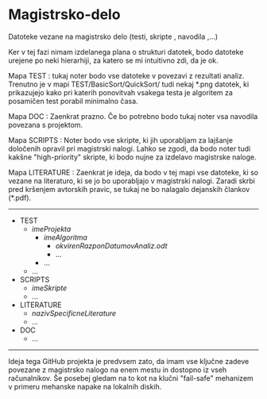 # Magistrsko-delo

Datoteke vezane na magistrsko delo (testi, skripte , navodila ,...)

Ker v tej fazi nimam izdelanega plana o strukturi datotek, bodo datoteke urejene po neki hierarhiji, za katero
se mi intuitivno zdi, da je ok.

Mapa TEST : tukaj noter bodo vse datoteke v povezavi z rezultati analiz.
Trenutno je v mapi TEST/BasicSort/QuickSort/ tudi nekaj *.png datotek, ki
prikazujejo kako pri katerih ponovitvah vsakega testa je algoritem za
posamičen test porabil minimalno časa.

Mapa DOC : Zaenkrat prazno. Če bo potrebno bodo tukaj noter vsa navodila 
povezana s projektom.

Mapa SCRIPTS : Noter bodo vse skripte, ki jih uporabljam za lajšanje določenih
opravil pri magistrski nalogi. Lahko se zgodi, da bodo noter tudi kakšne 
"high-priority" skripte, ki bodo nujne za izdelavo magistrske naloge.

Mapa LITERATURE : Zaenkrat je ideja, da bodo v tej mapi vse datoteke, ki
so vezane na literaturo, ki se jo bo uporabljajo v magistrski nalogi. Zaradi 
skrbi pred kršenjem avtorskih pravic, se tukaj ne bo nalagalo dejanskih 
člankov (*.pdf).

------------------------------------------------------------------------------

- TEST
	- _imeProjekta_ 
		- _imeAlgoritma_
			- _okvirenRazponDatumovAnaliz.odt_
			- ... 
		- ...
	- ...
- SCRIPTS 
	- _imeSkripte_ 
	- ... 
- LITERATURE 
	- _nazivSpecificneLiterature_ 
	- ... 
- DOC 
	- ... 

------------------------------------------------------------------------------

Ideja tega GitHub projekta je predvsem zato, da imam vse ključne zadeve 
povezane z magistrsko nalogo na enem mestu in dostopno iz vseh računalnikov.
Še posebej gledam na to kot na klučni "fail-safe" mehanizem v primeru mehanske
napake na lokalnih diskih.
